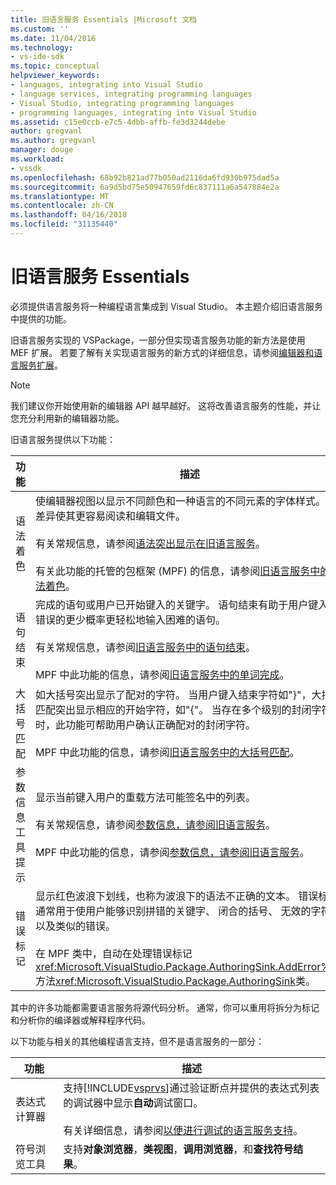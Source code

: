 ```yaml
---
title: 旧语言服务 Essentials |Microsoft 文档
ms.custom: ''
ms.date: 11/04/2016
ms.technology:
- vs-ide-sdk
ms.topic: conceptual
helpviewer_keywords:
- languages, integrating into Visual Studio
- language services, integrating programming languages
- Visual Studio, integrating programming languages
- programming languages, integrating into Visual Studio
ms.assetid: c15e0ccb-e7c5-4dbb-affb-fe3d3244debe
author: gregvanl
ms.author: gregvanl
manager: douge
ms.workload:
- vssdk
ms.openlocfilehash: 68b92b821ad77b050ad2116da6fd930b975dad5a
ms.sourcegitcommit: 6a9d5bd75e50947659fd6c837111a6a547884e2a
ms.translationtype: MT
ms.contentlocale: zh-CN
ms.lasthandoff: 04/16/2018
ms.locfileid: "31135440"
---
```

# <a name="legacy-language-service-essentials"></a>旧语言服务 Essentials
必须提供语言服务将一种编程语言集成到 Visual Studio。 本主题介绍旧语言服务中提供的功能。  
  
 旧语言服务实现的 VSPackage，一部分但实现语言服务功能的新方法是使用 MEF 扩展。 若要了解有关实现语言服务的新方式的详细信息，请参阅[编辑器和语言服务扩展](../../extensibility/editor-and-language-service-extensions.md)。  
  
> [!NOTE]
>  我们建议你开始使用新的编辑器 API 越早越好。 这将改善语言服务的性能，并让您充分利用新的编辑器功能。  
  
 旧语言服务提供以下功能：  
  
|功能|描述|  
|-------------|-----------------|  
|语法着色|使编辑器视图以显示不同颜色和一种语言的不同元素的字体样式。 此差异使其更容易阅读和编辑文件。<br /><br /> 有关常规信息，请参阅[语法突出显示在旧语言服务](../../extensibility/internals/syntax-coloring-in-a-legacy-language-service.md)。<br /><br /> 有关此功能的托管的包框架 (MPF) 的信息，请参阅[旧语言服务中的语法着色](../../extensibility/internals/syntax-colorizing-in-a-legacy-language-service.md)。|  
|语句结束|完成的语句或用户已开始键入的关键字。 语句结束有助于用户键入与错误的更少概率更轻松地输入困难的语句。<br /><br /> 有关常规信息，请参阅[旧语言服务中的语句结束](../../extensibility/internals/statement-completion-in-a-legacy-language-service.md)。<br /><br /> MPF 中此功能的信息，请参阅[旧语言服务中的单词完成](../../extensibility/internals/word-completion-in-a-legacy-language-service.md)。|  
|大括号匹配|如大括号突出显示了配对的字符。 当用户键入结束字符如"}"，大括号匹配突出显示相应的开始字符，如"{"。 当存在多个级别的封闭字符时，此功能可帮助用户确认正确配对的封闭字符。<br /><br /> MPF 中此功能的信息，请参阅[旧语言服务中的大括号匹配](../../extensibility/internals/brace-matching-in-a-legacy-language-service.md)。|  
|参数信息工具提示|显示当前键入用户的重载方法可能签名中的列表。<br /><br /> 有关常规信息，请参阅[参数信息，请参阅旧语言服务](../../extensibility/internals/parameter-info-in-a-legacy-language-service1.md)。<br /><br /> MPF 中此功能的信息，请参阅[参数信息，请参阅旧语言服务](../../extensibility/internals/parameter-info-in-a-legacy-language-service2.md)。|  
|错误标记|显示红色波浪下划线，也称为波浪下的语法不正确的文本。 错误标记通常用于使用户能够识别拼错的关键字、 闭合的括号、 无效的字符，以及类似的错误。<br /><br /> 在 MPF 类中，自动在处理错误标记<xref:Microsoft.VisualStudio.Package.AuthoringSink.AddError%2A>方法<xref:Microsoft.VisualStudio.Package.AuthoringSink>类。|  
  
 其中的许多功能都需要语言服务将源代码分析。 通常，你可以重用将拆分为标记和分析你的编译器或解释程序代码。  
  
 以下功能与相关的其他编程语言支持，但不是语言服务的一部分：  
  
|功能|描述|  
|-------------|-----------------|  
|表达式计算器|支持[!INCLUDE[vsprvs](../../code-quality/includes/vsprvs_md.md)]通过验证断点并提供的表达式列表的调试器中显示**自动**调试窗口。<br /><br /> 有关详细信息，请参阅[以便进行调试的语言服务支持](../../extensibility/internals/language-service-support-for-debugging.md)。|  
|符号浏览工具|支持**对象浏览器**，**类视图**，**调用浏览器**，和**查找符号结果**。|